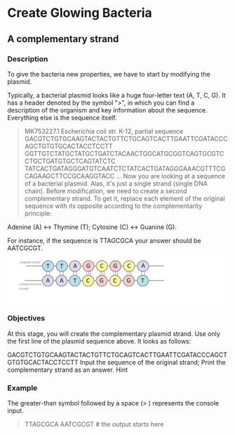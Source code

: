 # Create Glowing Bacteria

## A complementary strand

### Description
To give the bacteria new properties, we have to start by modifying the plasmid.

Typically, a bacterial plasmid looks like a huge four-letter text (A, T, C, G). It has a header denoted by the symbol ">", in which you can find a description of the organism and key information about the sequence. Everything else is the sequence itself.

>MK753227.1 Escherichia coli str. K-12, partial sequence
GACGTCTGTGCAAGTACTACTGTTCTGCAGTCACTTGAATTCGATACCCAGCTGTGTGCACTACCTCCTT
GGTTGTCTATGCTATGCTGATCTACAACTGGCATGCGGTCAGTGCGTCCTGCTGATGTGCTCAGTATCTC
TATCACTGATAGGGATGTCAATCTCTATCACTGATAGGGAAACGTTTCGCAGAAGCTTCCGCAAGGTACC
...
Now you are looking at a sequence of a bacterial plasmid. Alas, it's just a single strand (single DNA chain). Before modification, we need to create a second complementary strand. To get it, replace each element of the original sequence with its opposite according to the complementarity principle:

Adenine (A) <-> Thymine (T);
Cytosine (C) <-> Guanine (G).

For instance, if the sequence is TTAGCGCA your answer should be AATCGCGT.
![screen_grid](misc/images/cron1.png)


### Objectives
At this stage, you will create the complementary plasmid strand. Use only the first line of the plasmid sequence above. It looks as follows:

GACGTCTGTGCAAGTACTACTGTTCTGCAGTCACTTGAATTCGATACCCAGCTGTGTGCACTACCTCCTT
Input the sequence of the original strand;
Print the complementary strand as an answer.
Hint

### Example
The greater-than symbol followed by a space (> ) represents the console input.

> TTAGCGCA
AATCGCGT # the output starts here